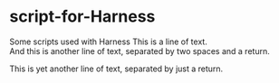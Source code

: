 # script-for-Harness
Some scripts used with Harness
This is a line of text.  
And this is another line of text, separated by two spaces and a return.

This is yet another line of text, separated by just a return.
